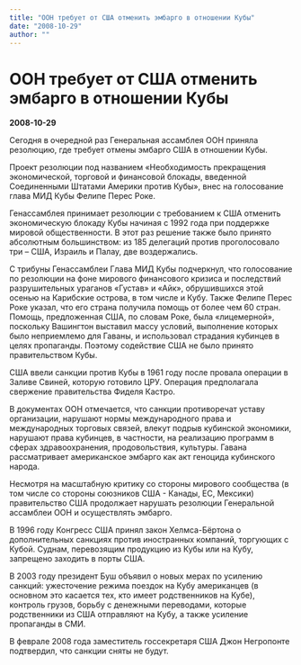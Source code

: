```yaml
---
title: "ООН требует от США отменить эмбарго в отношении Кубы"
date: "2008-10-29"
author: ""
---
```


# ООН требует от США отменить эмбарго в отношении Кубы

**2008-10-29** 

Сегодня в очередной раз Генеральная ассамблея ООН приняла резолюцию, где требует отмены эмбарго США в отношении Кубы.

Проект резолюции под названием «Необходимость прекращения экономической, торговой и финансовой блокады, введенной Соединенными Штатами Америки против Кубы», внес на голосование глава МИД Кубы Фелипе Перес Роке.

Генассамблея принимает резолюции с требованием к США отменить экономическую блокаду Кубы начиная с 1992 года при поддержке мировой общественности. В этот раз решение также было принято абсолютным большинством: из 185 делегаций против проголосовало три – США, Израиль и Палау, две воздержались.

С трибуны Генассамблеи Глава МИД Кубы подчеркнул, что голосование по резолюции на фоне мирового финансового кризиса и последствий разрушительных ураганов «Густав» и «Айк», обрушившихся этой осенью на Карибские острова, в том числе и Кубу. Также Фелипе Перес Роке указал, что его страна получила помощь от более чем 60 стран. Помощь, предложенная США, по словам Роке, была «лицемерной», поскольку Вашингтон выставил массу условий, выполнение которых было неприемлемо для Гаваны, и использовал страдания кубинцев в целях пропаганды. Поэтому содействие США не было принято правительством Кубы.

США ввели санкции против Кубы в 1961 году после провала операции в Заливе Свиней, которую готовило ЦРУ. Операция предполагала свержение правительства Фиделя Кастро.

В документах ООН отмечается, что санкции противоречат уставу организации, нарушают нормы международного права и международных торговых связей, влекут подрыв кубинской экономики, нарушают права кубинцев, в частности, на реализацию программ в сферах здравоохранения, продовольствия, культуры. Гавана рассматривает американское эмбарго как акт геноцида кубинского народа.

Несмотря на масштабную критику со стороны мирового сообщества (в том числе со стороны союзников США - Канады, ЕС, Мексики) правительство США продолжает нарушать резолюции Генеральной ассамблеи ООН и осуществлять эмбарго.

В 1996 году Конгресс США принял закон Хелмса-Бёртона о дополнительных санкциях против иностранных компаний, торгующих с Кубой. Суднам, перевозящим продукцию из Кубы или на Кубу, запрещено заходить в порты США.

В 2003 году президент Буш объявил о новых мерах по усилению санкций: ужесточение режима поездок на Кубу американцев (в основном это касается тех, кто имеет родственников на Кубе), контроль грузов, борьбу с денежными переводами, которые родственники из США отправляют на Кубу, а также усиление пропаганды в СМИ.

В феврале 2008 года заместитель госсекретаря США Джон Негропонте подтвердил, что санкции сняты не будут.